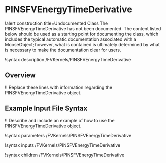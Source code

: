 # PINSFVEnergyTimeDerivative

!alert construction title=Undocumented Class
The PINSFVEnergyTimeDerivative has not been documented. The content listed below should be used as a starting point for
documenting the class, which includes the typical automatic documentation associated with a
MooseObject; however, what is contained is ultimately determined by what is necessary to make the
documentation clear for users.

!syntax description /FVKernels/PINSFVEnergyTimeDerivative

## Overview

!! Replace these lines with information regarding the PINSFVEnergyTimeDerivative object.

## Example Input File Syntax

!! Describe and include an example of how to use the PINSFVEnergyTimeDerivative object.

!syntax parameters /FVKernels/PINSFVEnergyTimeDerivative

!syntax inputs /FVKernels/PINSFVEnergyTimeDerivative

!syntax children /FVKernels/PINSFVEnergyTimeDerivative

